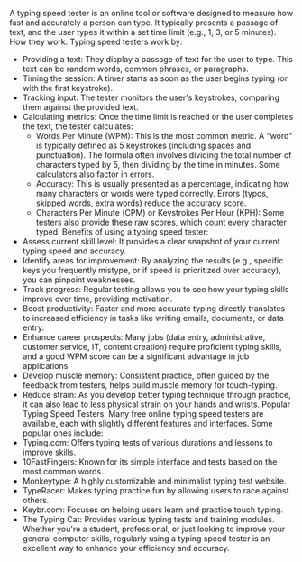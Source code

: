 A typing speed tester is an online tool or software designed to measure how fast and accurately a person can type. It typically presents a passage of text, and the user types it within a set time limit (e.g., 1, 3, or 5 minutes).
How they work:
Typing speed testers work by:
 * Providing a text: They display a passage of text for the user to type. This text can be random words, common phrases, or paragraphs.
 * Timing the session: A timer starts as soon as the user begins typing (or with the first keystroke).
 * Tracking input: The tester monitors the user's keystrokes, comparing them against the provided text.
 * Calculating metrics: Once the time limit is reached or the user completes the text, the tester calculates:
   * Words Per Minute (WPM): This is the most common metric. A "word" is typically defined as 5 keystrokes (including spaces and punctuation). The formula often involves dividing the total number of characters typed by 5, then dividing by the time in minutes. Some calculators also factor in errors.
   * Accuracy: This is usually presented as a percentage, indicating how many characters or words were typed correctly. Errors (typos, skipped words, extra words) reduce the accuracy score.
   * Characters Per Minute (CPM) or Keystrokes Per Hour (KPH): Some testers also provide these raw scores, which count every character typed.
Benefits of using a typing speed tester:
 * Assess current skill level: It provides a clear snapshot of your current typing speed and accuracy.
 * Identify areas for improvement: By analyzing the results (e.g., specific keys you frequently mistype, or if speed is prioritized over accuracy), you can pinpoint weaknesses.
 * Track progress: Regular testing allows you to see how your typing skills improve over time, providing motivation.
 * Boost productivity: Faster and more accurate typing directly translates to increased efficiency in tasks like writing emails, documents, or data entry.
 * Enhance career prospects: Many jobs (data entry, administrative, customer service, IT, content creation) require proficient typing skills, and a good WPM score can be a significant advantage in job applications.
 * Develop muscle memory: Consistent practice, often guided by the feedback from testers, helps build muscle memory for touch-typing.
 * Reduce strain: As you develop better typing technique through practice, it can also lead to less physical strain on your hands and wrists.
Popular Typing Speed Testers:
Many free online typing speed testers are available, each with slightly different features and interfaces. Some popular ones include:
 * Typing.com: Offers typing tests of various durations and lessons to improve skills.
 * 10FastFingers: Known for its simple interface and tests based on the most common words.
 * Monkeytype: A highly customizable and minimalist typing test website.
 * TypeRacer: Makes typing practice fun by allowing users to race against others.
 * Keybr.com: Focuses on helping users learn and practice touch typing.
 * The Typing Cat: Provides various typing tests and training modules.
Whether you're a student, professional, or just looking to improve your general computer skills, regularly using a typing speed tester is an excellent way to enhance your efficiency and accuracy.

